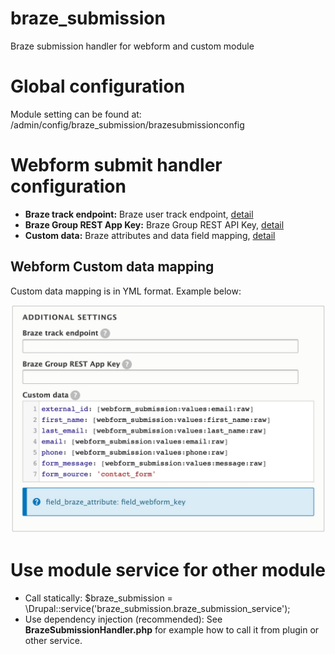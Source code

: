 # braze_submission

Braze submission handler for webform and custom module

# Global configuration

Module setting can be found at: /admin/config/braze_submission/brazesubmissionconfig

# Webform submit handler configuration

* **Braze track endpoint:** Braze user track endpoint, [detail](https://www.braze.com/docs/api/basics/)
* **Braze Group REST App Key:** Braze Group REST API Key, [detail](https://www.braze.com/docs/api/api_key/)
* **Custom data:** Braze attributes and data field mapping, [detail](https://www.braze.com/docs/api/objects_filters/user_attributes_object/#user-attributes-object-specification)

## Webform Custom data mapping
Custom data mapping is in YML format. Example below:

![Webform mapping settings](https://github.com/bullseye-digital/braze_submission/raw/master/webform-settings.jpg)

# Use module service for other module
* Call statically:
$braze_submission = \Drupal::service('braze_submission.braze_submission_service');
* Use dependency injection (recommended): See **BrazeSubmissionHandler.php** for example how to call it from plugin or other service.



